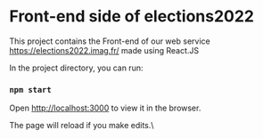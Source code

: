 # Front-end side of elections2022

This project contains the Front-end of our web service https://elections2022.imag.fr/ made using React.JS

In the project directory, you can run:

### `npm start`

Open [http://localhost:3000](http://localhost:3000) to view it in the browser.

The page will reload if you make edits.\
